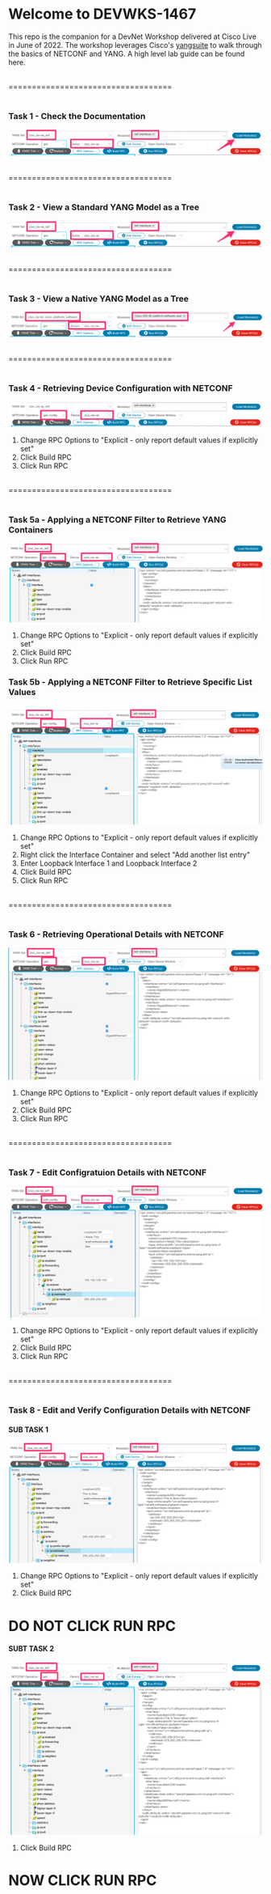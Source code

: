 # Welcome to DEVWKS-1467

This repo is the companion for a DevNet Workshop delivered at Cisco Live in June of 2022. The workshop leverages Cisco's [yangsuite](https://developer.cisco.com/yangsuite/) to walk through the basics of NETCONF and YANG. A high level lab guide can be found here.

<br>
===================================<br>
<br>

### Task 1 - Check the Documentation

![image](img/Task_1.png)

<br>
===================================<br>
<br>

### Task 2 - View a Standard YANG Model as a Tree

![image](img/Task_2.png)

<br>
===================================<br>
<br>

### Task 3 - View a Native YANG Model as a Tree
![image](img/Task_3.png)

<br>
===================================<br>
<br>

### Task 4 - Retrieving Device Configuration with NETCONF
![image](img/Task_4.png)

1. Change RPC Options to "Explicit - only report default values if explicitly set"
2. Click Build RPC
3. Click Run RPC

<br>
===================================<br>
<br>

### Task 5a - Applying a NETCONF Filter to Retrieve YANG Containers
![image](img/Task_5a.png)

1. Change RPC Options to "Explicit - only report default values if explicitly set"
2. Click Build RPC
3. Click Run RPC

### Task 5b - Applying a NETCONF Filter to Retrieve Specific List Values
![image](img/Task_5b.png)

1. Change RPC Options to "Explicit - only report default values if explicitly set"
2. Right click the Interface Container and select "Add another list entry"
3. Enter Loopback Interface 1 and Loopback Interface 2
4. Click Build RPC
5. Click Run RPC

<br>
===================================<br>
<br>


### Task 6 - Retrieving Operational Details with NETCONF
![image](img/Task_6a.png)

1. Change RPC Options to "Explicit - only report default values if explicitly set"
2. Click Build RPC
3. Click Run RPC

<br>
===================================<br>
<br>

### Task 7 - Edit Configratuion Details with NETCONF
![image](img/Task_7a.png)

1. Change RPC Options to "Explicit - only report default values if explicitly set"
2. Click Build RPC
3. Click Run RPC


<br>
===================================<br>
<br>

### Task 8 - Edit and Verify Configuration Details with NETCONF

#### SUB TASK 1
![image](img/Task_8a.png)

1. Change RPC Options to "Explicit - only report default values if explicitly set"
2. Click Build RPC

# DO NOT CLICK RUN RPC

#### SUBT TASK 2
![image](img/Task_8b.png)

1. Click Build RPC

# NOW CLICK RUN RPC
